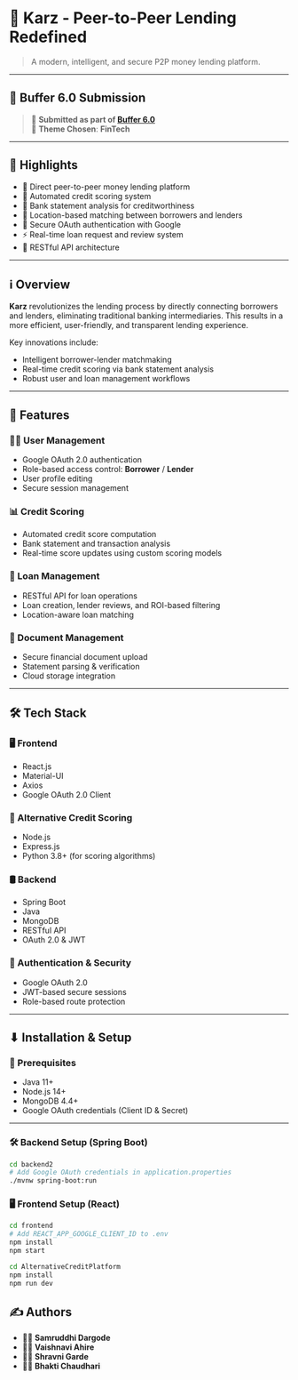 # 💸 Karz - Peer-to-Peer Lending Redefined

> A modern, intelligent, and secure P2P money lending platform.

---

## 📣 Buffer 6.0 Submission

> 🚀 **Submitted as part of [Buffer 6.0](https://buffer6.example.com)**  
> 🧠 **Theme Chosen**: **FinTech**

---

## 🌟 Highlights

- 🔁 Direct peer-to-peer money lending platform  
- 🧠 Automated credit scoring system  
- 🧾 Bank statement analysis for creditworthiness  
- 📍 Location-based matching between borrowers and lenders  
- 🔐 Secure OAuth authentication with Google  
- ⚡ Real-time loan request and review system  
- 🔗 RESTful API architecture  

---

## ℹ Overview

**Karz** revolutionizes the lending process by directly connecting borrowers and lenders, eliminating traditional banking intermediaries. This results in a more efficient, user-friendly, and transparent lending experience.

Key innovations include:
- Intelligent borrower-lender matchmaking
- Real-time credit scoring via bank statement analysis
- Robust user and loan management workflows

---

## 🚀 Features

### 🧑‍💼 User Management
- Google OAuth 2.0 authentication
- Role-based access control: **Borrower** / **Lender**
- User profile editing
- Secure session management

### 📊 Credit Scoring
- Automated credit score computation
- Bank statement and transaction analysis
- Real-time score updates using custom scoring models

### 💼 Loan Management
- RESTful API for loan operations
- Loan creation, lender reviews, and ROI-based filtering
- Location-aware loan matching

### 📄 Document Management
- Secure financial document upload
- Statement parsing & verification
- Cloud storage integration

---

## 🛠 Tech Stack

### 🖥 Frontend
- React.js  
- Material-UI  
- Axios  
- Google OAuth 2.0 Client  

### 🧠 Alternative Credit Scoring
- Node.js  
- Express.js  
- Python 3.8+ (for scoring algorithms)  

### 🛢 Backend
- Spring Boot  
- Java  
- MongoDB  
- RESTful API  
- OAuth 2.0 & JWT  

### 🔐 Authentication & Security
- Google OAuth 2.0  
- JWT-based secure sessions  
- Role-based route protection  

---

## ⬇ Installation & Setup

### 🔧 Prerequisites
- Java 11+  
- Node.js 14+  
- MongoDB 4.4+  
- Google OAuth credentials (Client ID & Secret)

---

### 🛠 Backend Setup (Spring Boot)

```bash
cd backend2
# Add Google OAuth credentials in application.properties
./mvnw spring-boot:run
```


### 🖥 Frontend Setup (React)
```bash
cd frontend
# Add REACT_APP_GOOGLE_CLIENT_ID to .env
npm install
npm start
```
```bash
cd AlternativeCreditPlatform
npm install
npm run dev
```

## ✍ Authors

- 👩‍💻 **Samruddhi Dargode**  
- 👩‍💻 **Vaishnavi Ahire**  
- 👩‍💻 **Shravni Garde**  
- 👩‍💻 **Bhakti Chaudhari**



